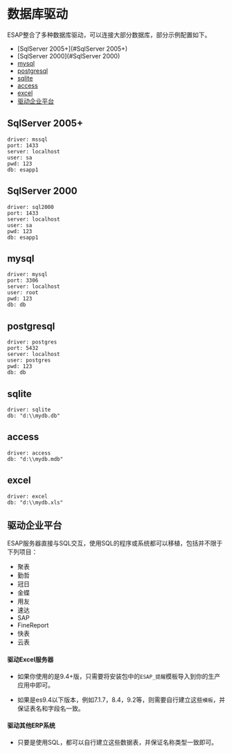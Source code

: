 # 数据库驱动
ESAP整合了多种数据库驱动，可以连接大部分数据库，部分示例配置如下。

* [SqlServer 2005+](#SqlServer 2005+)
* [SqlServer 2000](#SqlServer 2000)
* [mysql](#mysql)
* [postgresql](#postgresql)
* [sqlite](#sqlite)
* [access](#access)
* [excel](#excel)
* [驱动企业平台](#驱动企业平台)

## SqlServer 2005+
```
driver: mssql
port: 1433
server: localhost
user: sa
pwd: 123
db: esapp1
```

## SqlServer 2000
```
driver: sql2000
port: 1433
server: localhost
user: sa
pwd: 123
db: esapp1
```

## mysql
```
driver: mysql
port: 3306
server: localhost
user: root
pwd: 123
db: db
```

## postgresql
```
driver: postgres
port: 5432
server: localhost
user: postgres
pwd: 123
db: db
```

## sqlite
```
driver: sqlite
db: "d:\\mydb.db"
```

## access
```
driver: access
db: "d:\\mydb.mdb"
```

## excel
```
driver: excel
db: "d:\\mydb.xls"
```

## 驱动企业平台
ESAP服务器直接与SQL交互，使用SQL的程序或系统都可以移植，包括并不限于下列项目：

+ 聚表
+ 勤哲
+ 冠日
+ 金蝶
+ 用友
+ 速达
+ SAP
+ FineReport
+ 快表
+ 云表

#### 驱动Excel服务器

* 如果你使用的是9.4+版，只需要将安装包中的`ESAP_提醒`模板导入到你的生产应用中即可。

* 如果是es9.4以下版本，例如7.1.7，8.4，9.2等，则需要自行建立这些`模板`，并保证表名和字段名一致。

#### 驱动其他ERP系统

* 只要是使用SQL，都可以自行建立这些数据表，并保证名称类型一致即可。
